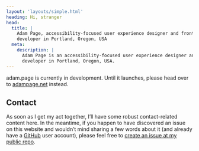 ```yaml
---
layout: 'layouts/simple.html'
heading: Hi, stranger
head:
  title: |
    Adam Page, accessibility-focused user experience designer and frontend
    developer in Portland, Oregon, USA
  meta:
    description: |
      Adam Page is an accessibility-focused user experience designer and frontend
      developer in Portland, Oregon, USA.
---
```


adam.page is currently in development.  Until it launches, please head over
to [adampage.net](http://adampage.net) instead.

## Contact

As soon as I get my act together, I’ll have some robust contact-related content
here.  In the meantime, if you happen to have discovered an issue on this
website and wouldn’t mind sharing a few words about it (and already have a
[GitHub](https://github.com/) user account), please feel free to [create an
issue at my public repo](https://github.com/adampage/adam.page/issues/new).
